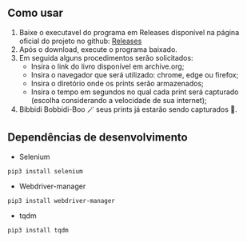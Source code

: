 

## Como usar

1. Baixe o executavel do programa em Releases disponível na página oficial do projeto no github: [Releases](https://github.com/GustavoOly/Archive.org-Books-Screenshots/releases/)
2. Após o download, execute o programa baixado. 
3. Em seguida alguns procedimentos serão solicitados:
   - Insira o link do livro disponível em archive.org;
   - Insira o navegador que será utilizado: chrome, edge ou firefox;
   - Insira o diretório onde os prints serão armazenados;
   - Insira o tempo em segundos no qual cada print será capturado (escolha considerando a velocidade de sua internet);
4. Bibbidi Bobbidi-Boo :magic_wand: seus prints já estarão sendo capturados :slightly_smiling_face:.

## Dependências de desenvolvimento

- Selenium

```shell
pip3 install selenium
```

- Webdriver-manager

```shell
pip3 install webdriver-manager
```

- tqdm

```shell
pip3 install tqdm
```